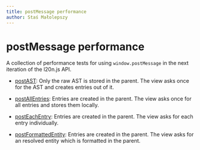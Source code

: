 ```yaml
---
title: postMessage performance
author: Staś Małolepszy
---
```


postMessage performance
=======================

A collection of performance tests for using `window.postMessage` in the 
next iteration of the l20n.js API.

  - [postAST][]: Only the raw AST is stored in the parent.  The view 
  asks once for the AST and creates entries out of it.

  - [postAllEntries][]: Entries are created in the parent.  The view 
  asks once for all entries and stores them locally.

  - [postEachEntry][]: Entries are created in the parent.  The view 
  asks for each entry individually.

  - [postFormattedEntity][]: Entries are created in the parent.  The 
  view asks for an resolved entity which is formatted in the parent.


[postFormattedEntity]: postFormattedEntity.html
[postEachEntry]: postEachEntry.html
[postAllEntries]: postAllEntries.html
[postAST]: postAST.html
